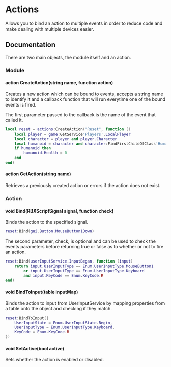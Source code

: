# Actions
Allows you to bind an action to multiple events in order to reduce code and make dealing with multiple devices easier.

## Documentation
There are two main objects, the module itself and an action.
### Module
#### action CreateAction(string name, function action)
Creates a new action which can be bound to events, accepts a string name to identify it and a callback function that will run everytime one of the bound events is fired.

The first parameter passed to the callback is the name of the event that called it.
```lua
local reset = actions:CreateAction("Reset", function ()
	local player = game:GetService'Players'.LocalPlayer
	local character = player and player.Character
	local humanoid = character and character:FindFirstChildOfClass'Humanoid'
	if humanoid then
		humanoid.Health = 0
	end
end)
```
#### action GetAction(string name)
Retrieves a previously created action or errors if the action does not exist.
### Action
#### void Bind(RBXScriptSignal signal, function check)
Binds the action to the specified signal.
```lua
reset:Bind(gui.Button.MouseButton1Down)
```
The second parameter, check, is optional and can be used to check the events parameters before returning true or false as to whether or not to fire an action.
```lua
reset:Bind(userInputService.InputBegan, function (input)
	return input.UserInputType == Enum.UserInputType.MouseButton1
		or input.UserInputType == Enum.UserInputType.Keyboard
		and input.KeyCode == Enum.KeyCode.R
end)
```
#### void BindToInput(table inputMap)
Binds the action to input from UserInputService by mapping properties from a table onto the object and checking if they match.
```lua
reset:BindToInput({
	UserInputState = Enum.UserInputState.Begin,
	UserInputType = Enum.UserInputType.Keyboard,
	KeyCode = Enum.KeyCode.R
})
```
#### void SetActive(bool active)
Sets whether the action is enabled or disabled.
